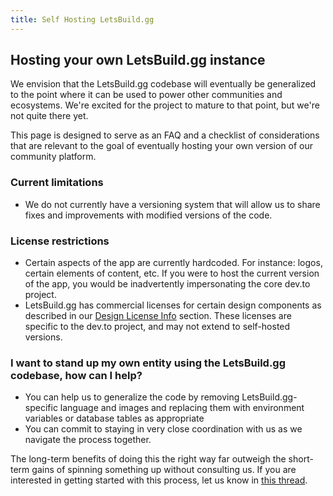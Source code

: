 ```yaml
---
title: Self Hosting LetsBuild.gg
---
```


## Hosting your own LetsBuild.gg instance

We envision that the LetsBuild.gg codebase will eventually be generalized to the
point where it can be used to power other communities and ecosystems. We're
excited for the project to mature to that point, but we're not quite there yet.

This page is designed to serve as an FAQ and a checklist of considerations that
are relevant to the goal of eventually hosting your own version of our community
platform.

### Current limitations

- We do not currently have a versioning system that will allow us to share fixes
  and improvements with modified versions of the code.

### License restrictions

- Certain aspects of the app are currently hardcoded. For instance: logos,
  certain elements of content, etc. If you were to host the current version of
  the app, you would be inadvertently impersonating the core dev.to project.
- LetsBuild.gg has commercial licenses for certain design components as
  described in our
  [Design License Info](https://docs.dev.to/design/branding/#design-license-info)
  section. These licenses are specific to the dev.to project, and may not extend
  to self-hosted versions.

### I want to stand up my own entity using the LetsBuild.gg codebase, how can I help?

- You can help us to generalize the code by removing LetsBuild.gg-specific
  language and images and replacing them with environment variables or database
  tables as appropriate
- You can commit to staying in very close coordination with us as we navigate
  the process together.

The long-term benefits of doing this the right way far outweigh the short-term
gains of spinning something up without consulting us. If you are interested in
getting started with this process, let us know in
[this thread](https://dev.to/ben/so-you-want-to-stand-up-your-own-instance-of-dev-help-thread-1elo).
